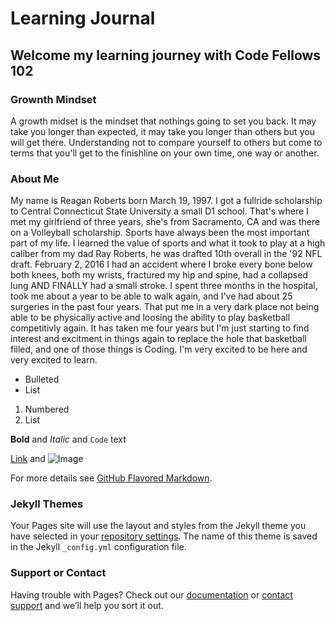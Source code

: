 # Learning Journal
## Welcome my learning journey with Code Fellows 102


### Grownth Mindset

A growth midset is the mindset that nothings going to set you back.  It may take you longer than expected, it may take you longer than others but you will get there. Understanding not to compare yourself to others but come to terms that you'll get to the finishline on your own time, one way or another. 

### About Me
My name is Reagan Roberts born March 19, 1997.  I got a fullride scholarship to Central Connecticut State University a small D1 school. That's where I met my girlfriend of three years, she's from Sacramento, CA and was there on a Volleyball scholarship. Sports have always been the most important part of my life. I learned the value of sports and what it took to play at a high caliber from my dad Ray Roberts, he was drafted 10th overall in the '92 NFL draft.  February 2, 2016 I had an accident where I broke every bone below both knees, both my wrists, fractured my hip and spine, had a collapsed lung AND FINALLY had a small stroke. I spent three months in the hospital, took me about a year to be able to walk again, and I've had about 25 surgeries in the past four years. That put me in a very dark place not being able to be physically active and loosing the ability to play basketball competitivly again. It has taken me four years but I'm just starting to find interest and excitment in things again to replace the hole that basketball filled, and one of those things is Coding. I'm very excited to be here and very excited to learn.

- Bulleted
- List

1. Numbered
2. List

**Bold** and _Italic_ and `Code` text

[Link](url) and ![Image](src)

For more details see [GitHub Flavored Markdown](https://guides.github.com/features/mastering-markdown/).

### Jekyll Themes

Your Pages site will use the layout and styles from the Jekyll theme you have selected in your [repository settings](https://github.com/Rearo43/learning.journal-repo/settings). The name of this theme is saved in the Jekyll `_config.yml` configuration file.

### Support or Contact

Having trouble with Pages? Check out our [documentation](https://help.github.com/categories/github-pages-basics/) or [contact support](https://github.com/contact) and we’ll help you sort it out.
